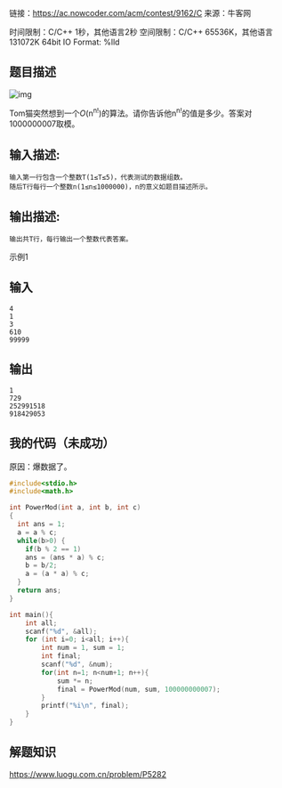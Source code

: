 链接：https://ac.nowcoder.com/acm/contest/9162/C
来源：牛客网

时间限制：C/C++ 1秒，其他语言2秒
 空间限制：C/C++ 65536K，其他语言131072K
 64bit IO Format: %lld

## 题目描述

  ![img](https://uploadfiles.nowcoder.com/images/20201013/320265_1602599828497_54F8C9889651F3EC2537FE8B2FB65DD8)


  Tom猫突然想到一个*O*(n<sup>n!</sup>)的算法。请你告诉他n<sup>n!</sup>的值是多少。答案对1000000007取模。 

## 输入描述:

```
输入第一行包含一个整数T(1≤T≤5)，代表测试的数据组数。
随后T行每行一个整数n(1≤n≤1000000)，n的意义如题目描述所示。
```

## 输出描述:

```
输出共T行，每行输出一个整数代表答案。
```

示例1

## 输入

```
4
1
3
610
99999
```

## 输出

```
1
729
252991518
918429053
```



## 我的代码（未成功）

原因：爆数据了。

```c
#include<stdio.h>
#include<math.h>

int PowerMod(int a, int b, int c)
{
  int ans = 1;
  a = a % c;
  while(b>0) {
    if(b % 2 == 1)
    ans = (ans * a) % c;
    b = b/2;
    a = (a * a) % c;
  }
  return ans;
}

int main(){
    int all;
    scanf("%d", &all);
    for (int i=0; i<all; i++){
        int num = 1, sum = 1;
        int final;
        scanf("%d", &num);
        for(int n=1; n<num+1; n++){
            sum *= n;
            final = PowerMod(num, sum, 100000000007);
        }
        printf("%i\n", final);
    }
}
```

## 解题知识

https://www.luogu.com.cn/problem/P5282